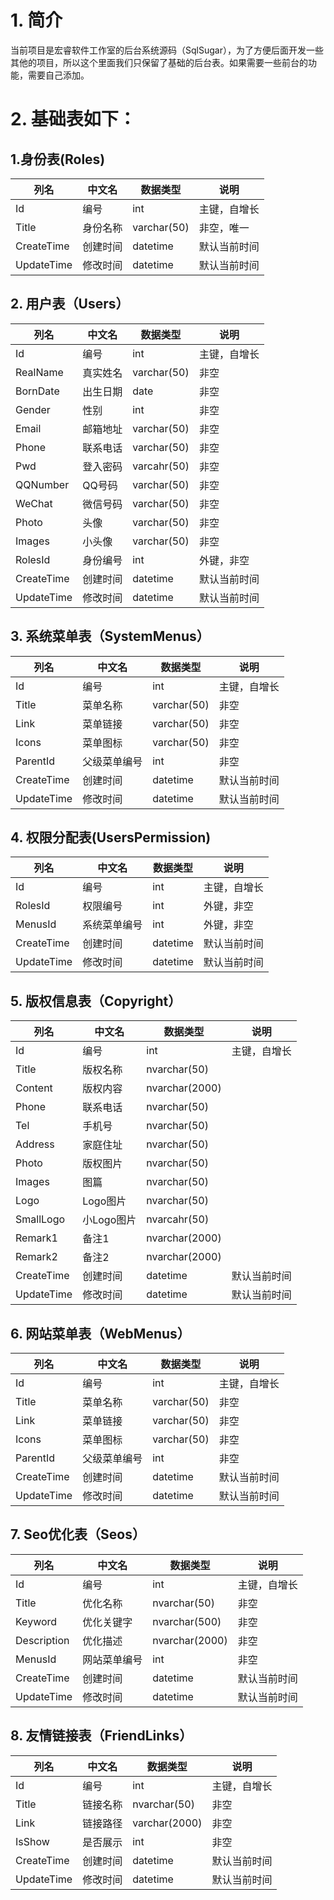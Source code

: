 # 1. 简介

当前项目是宏睿软件工作室的后台系统源码（SqlSugar），为了方便后面开发一些其他的项目，所以这个里面我们只保留了基础的后台表。如果需要一些前台的功能，需要自己添加。

# 2. 基础表如下：

## 1.身份表(Roles)

| 列名       | 中文名   | 数据类型    | 说明         |
| ---------- | -------- | ----------- | ------------ |
| Id         | 编号     | int         | 主键，自增长 |
| Title      | 身份名称 | varchar(50) | 非空，唯一   |
| CreateTime | 创建时间 | datetime    | 默认当前时间 |
| UpdateTime | 修改时间 | datetime    | 默认当前时间 |

## 2. 用户表（Users）

| 列名       | 中文名   | 数据类型    | 说明         |
| ---------- | -------- | ----------- | ------------ |
| Id         | 编号     | int         | 主键，自增长 |
| RealName   | 真实姓名 | varchar(50) | 非空         |
| BornDate   | 出生日期 | date        | 非空         |
| Gender     | 性别     | int         | 非空         |
| Email      | 邮箱地址 | varchar(50) | 非空         |
| Phone      | 联系电话 | varchar(50) | 非空         |
| Pwd        | 登入密码 | varcahr(50) | 非空         |
| QQNumber   | QQ号码   | varchar(50) | 非空         |
| WeChat     | 微信号码 | varchar(50) | 非空         |
| Photo      | 头像     | varchar(50) | 非空         |
| Images     | 小头像   | varchar(50) | 非空         |
| RolesId    | 身份编号 | int         | 外键，非空   |
| CreateTime | 创建时间 | datetime    | 默认当前时间 |
| UpdateTime | 修改时间 | datetime    | 默认当前时间 |

## 3. 系统菜单表（SystemMenus）

| 列名       | 中文名       | 数据类型    | 说明         |
| ---------- | ------------ | ----------- | ------------ |
| Id         | 编号         | int         | 主键，自增长 |
| Title      | 菜单名称     | varchar(50) | 非空         |
| Link       | 菜单链接     | varchar(50) | 非空         |
| Icons      | 菜单图标     | varchar(50) | 非空         |
| ParentId   | 父级菜单编号 | int         | 非空         |
| CreateTime | 创建时间     | datetime    | 默认当前时间 |
| UpdateTime | 修改时间     | datetime    | 默认当前时间 |

## 4. 权限分配表(UsersPermission)

| 列名       | 中文名       | 数据类型 | 说明         |
| ---------- | ------------ | -------- | ------------ |
| Id         | 编号         | int      | 主键，自增长 |
| RolesId    | 权限编号     | int      | 外键，非空   |
| MenusId    | 系统菜单编号 | int      | 外键，非空   |
| CreateTime | 创建时间     | datetime | 默认当前时间 |
| UpdateTime | 修改时间     | datetime | 默认当前时间 |

## 5. 版权信息表（Copyright）

| 列名       | 中文名     | 数据类型       | 说明         |
| ---------- | ---------- | -------------- | ------------ |
| Id         | 编号       | int            | 主键，自增长 |
| Title      | 版权名称   | nvarchar(50)   |              |
| Content    | 版权内容   | nvarchar(2000) |              |
| Phone      | 联系电话   | nvarchar(50)   |              |
| Tel        | 手机号     | nvarchar(50)   |              |
| Address    | 家庭住址   | nvarchar(50)   |              |
| Photo      | 版权图片   | nvarchar(50)   |              |
| Images     | 图篇       | nvarchar(50)   |              |
| Logo       | Logo图片   | nvarchar(50)   |              |
| SmallLogo  | 小Logo图片 | nvarcahr(50)   |              |
| Remark1    | 备注1      | nvarchar(2000) |              |
| Remark2    | 备注2      | nvarchar(2000) |              |
| CreateTime | 创建时间   | datetime       | 默认当前时间 |
| UpdateTime | 修改时间   | datetime       | 默认当前时间 |

## 6. 网站菜单表（WebMenus）

| 列名       | 中文名       | 数据类型    | 说明         |
| ---------- | ------------ | ----------- | ------------ |
| Id         | 编号         | int         | 主键，自增长 |
| Title      | 菜单名称     | varchar(50) | 非空         |
| Link       | 菜单链接     | varchar(50) | 非空         |
| Icons      | 菜单图标     | varchar(50) | 非空         |
| ParentId   | 父级菜单编号 | int         | 非空         |
| CreateTime | 创建时间     | datetime    | 默认当前时间 |
| UpdateTime | 修改时间     | datetime    | 默认当前时间 |

## 7. Seo优化表（Seos）

| 列名        | 中文名       | 数据类型       | 说明         |
| ----------- | ------------ | -------------- | ------------ |
| Id          | 编号         | int            | 主键，自增长 |
| Title       | 优化名称     | nvarchar(50)   | 非空         |
| Keyword     | 优化关键字   | nvarchar(500)  | 非空         |
| Description | 优化描述     | nvarchar(2000) | 非空         |
| MenusId     | 网站菜单编号 | int            | 非空         |
| CreateTime  | 创建时间     | datetime       | 默认当前时间 |
| UpdateTime  | 修改时间     | datetime       | 默认当前时间 |

## 8. 友情链接表（FriendLinks）

| 列名       | 中文名   | 数据类型      | 说明         |
| ---------- | -------- | ------------- | ------------ |
| Id         | 编号     | int           | 主键，自增长 |
| Title      | 链接名称 | nvarchar(50)  | 非空         |
| Link       | 链接路径 | varchar(2000) | 非空         |
| IsShow     | 是否展示 | int           | 非空         |
| CreateTime | 创建时间 | datetime      | 默认当前时间 |
| UpdateTime | 修改时间 | datetime      | 默认当前时间 |

